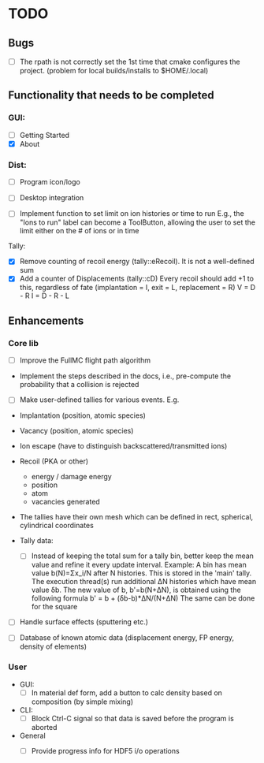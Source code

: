 # TODO

## Bugs

- [ ] The rpath is not correctly set the 1st time that cmake configures the project. (problem for local builds/installs to $HOME/.local)

## Functionality that needs to be completed

### GUI:
- [ ] Getting Started
- [X] About

### Dist:
- [ ] Program icon/logo
- [ ] Desktop integration

- [ ] Implement function to set limit on ion histories or time to run
  E.g., the "Ions to run" label can become a ToolButton, allowing the user
  to set the limit either on the # of ions or in time

Tally:
- [X] Remove counting of recoil energy (tally::eRecoil). It is not a well-defined sum
- [X] Add a counter of Displacements (tally::cD)
  Every recoil should add +1 to this, regardless of fate (implantation = I, exit = L, replacement = R)
  V = D - R
  I = D - R - L

## Enhancements

### Core lib

- [ ] Improve the FullMC flight path algorithm
 - Implement the steps described in the docs, i.e., pre-compute the probability that a collision is rejected

 - [ ] Make user-defined tallies for various events. E.g.
  - Implantation (position, atomic species)
  - Vacancy (position, atomic species)
  - Ion escape (have to distinguish backscattered/transmitted ions)
  - Recoil (PKA or other)
    - energy / damage energy
    - position
    - atom
    - vacancies generated
  - The tallies have their own mesh which can be defined in rect, spherical, cylindrical coordinates 

- Tally data:
  - [ ] Instead of keeping the total sum for a tally bin, better keep the mean value and refine it every update interval.
    Example: 
      A bin has mean value b(N)=Σx_i/N after N histories. This is stored in the 'main' tally.
      The execution thread(s) run additional ΔN histories which have mean value δb.
      The new value of b, b'=b(N+ΔN), is obtained using the following formula
        b' = b + (δb-b)*ΔN/(N+ΔN)
      The same can be done for the square

- [ ] Handle surface effects (sputtering etc.)

- [ ] Database of known atomic data (displacement energy, FP energy, density of elements)

### User

- GUI: 
  - [ ] In material def form, add a button to calc density based on composition (by simple mixing)

- CLI:
  - [ ] Block Ctrl-C signal so that data is saved before the program is aborted

- General
  - [ ] Provide progress info for HDF5 i/o operations

